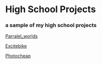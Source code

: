 # High School Projects
### a sample of my high school projects

[Parralel_worlds](https://github.com/Eclynos/School_projects/blob/Excitebike/README.md)


[Excitebike](https://github.com/Eclynos/School_projects/blob/Excitebike/README.md)


[Photocheap](https://github.com/Eclynos/School_projects/blob/Photocheap/README.md)


